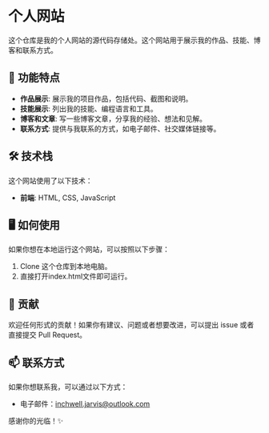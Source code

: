 # 个人网站

这个仓库是我的个人网站的源代码存储处。这个网站用于展示我的作品、技能、博客和联系方式。

## 🚀 功能特点

- **作品展示**: 展示我的项目作品，包括代码、截图和说明。
- **技能展示**: 列出我的技能、编程语言和工具。
- **博客和文章**: 写一些博客文章，分享我的经验、想法和见解。
- **联系方式**: 提供与我联系的方式，如电子邮件、社交媒体链接等。

## 🛠️ 技术栈

这个网站使用了以下技术：

- **前端**: HTML, CSS, JavaScript
<!-- - **后端**: Node.js, Express.js（如果有的话）
- **数据库**: （如果有用到的话，列出数据库） -->

## 🖥️ 如何使用

如果你想在本地运行这个网站，可以按照以下步骤：

1. Clone 这个仓库到本地电脑。
2. 直接打开index.html文件即可运行。
<!-- 2. 安装必要的依赖（如果有的话）：`npm install` 或者 `yarn install`。
1. 运行应用程序：`npm start` 或者 `yarn start`。
2. 在浏览器中访问 `http://localhost:PORT`（PORT是你设置的端口号）。 -->

## 🤝 贡献

欢迎任何形式的贡献！如果你有建议、问题或者想要改进，可以提出 issue 或者直接提交 Pull Request。

## 📫 联系方式

如果你想联系我，可以通过以下方式：

- 电子邮件：inchwell.jarvis@outlook.com

感谢你的光临！✨
